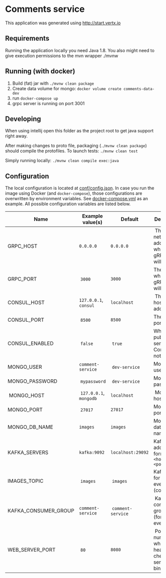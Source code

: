 # Comments service

This application was generated using http://start.vertx.io

## Requirements

Running the application locally you need Java 1.8.
You also might need to give execution permissions to the mvn wrapper ./mvnw

## Running (with docker)

1. Build (fat) jar with `./mvnw clean package`
2. Create data volume for mongo: `docker volume create comments-data-dev`
2. run `docker-compose up`
3. grpc server is running on port 3001

## Developing

When using intellij open this folder as the project root to get java support right away.

After making changes to proto file, packaging (`./mvnw clean package`) should compile the protofiles.
To launch tests:
`./mvnw clean test`

Simply running locally:
`./mvnw clean compile exec:java`


## Configuration


The local configuration is located at [conf/config.json](conf/config.json). In case you run the image using Docker (and `docker-compose`), those configurations are overwritten by environment variables. See [docker-compose.yml](docker-compose.yml) as an example. All possible configuration variables are listed below.

| Name               | Example value(s)      | Default         | Description   |
|--------------------|-----------------------|-----------------|---------------|
| GRPC_HOST | `0.0.0.0`     | `0.0.0.0` | The network address to which the gRPC server will bind |
| GRPC_PORT | `3000`    | `3000`    | The port to which the gRPC server will bind |
| CONSUL_HOST | `127.0.0.1`, `consul` | `localhost` | The Consul host address |
| CONSUL_PORT | `8500` | `8500` | The Consul port |
| CONSUL_ENABLED | `false` | `true` | Whether to publish this service to Consul or not |
| MONGO_USER | `comment-service` | `dev-service` | MongoDB username |
| MONGO_PASSWORD | `mypassword` | `dev-service` | MongoDB password |
| MONGO_HOST | `127.0.0.1`, `mongodb` | `localhost` | MongoDB hostname |
| MONGO_PORT | `27017` | `27017` | MongoDB port number |
| MONGO_DB_NAME | `images` | `images` | MongoDB database name |
| KAFKA_SERVERS | `kafka:9092` | `localhost:29092` | Kafka address in form of `<host>:<port>` |
| IMAGES_TOPIC | `images` | `images` | Kafka topic for image events (consuming) |
| KAFKA_CONSUMER_GROUP | `comment-service` | `comment-service` | Kafka consumer group name (for user events) |
| WEB_SERVER_PORT | `80` | `8080` | Port number to which the health check web server will bind | 

